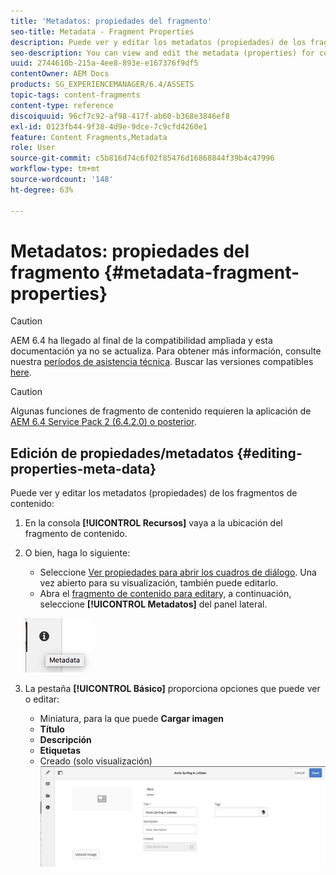 ```yaml
---
title: 'Metadatos: propiedades del fragmento'
seo-title: Metadata - Fragment Properties
description: Puede ver y editar los metadatos (propiedades) de los fragmentos de contenido.
seo-description: You can view and edit the metadata (properties) for content fragments.
uuid: 2744610b-215a-4ee8-893e-e167376f9df5
contentOwner: AEM Docs
products: SG_EXPERIENCEMANAGER/6.4/ASSETS
topic-tags: content-fragments
content-type: reference
discoiquuid: 96cf7c92-af98-417f-ab60-b368e3846ef8
exl-id: 0123fb44-9f38-4d9e-9dce-7c9cfd4260e1
feature: Content Fragments,Metadata
role: User
source-git-commit: c5b816d74c6f02f85476d16868844f39b4c47996
workflow-type: tm+mt
source-wordcount: '148'
ht-degree: 63%

---
```


# Metadatos: propiedades del fragmento {#metadata-fragment-properties}

>[!CAUTION]
>
>AEM 6.4 ha llegado al final de la compatibilidad ampliada y esta documentación ya no se actualiza. Para obtener más información, consulte nuestra [períodos de asistencia técnica](https://helpx.adobe.com/es/support/programs/eol-matrix.html). Buscar las versiones compatibles [here](https://experienceleague.adobe.com/docs/).

>[!CAUTION]
>
>Algunas funciones de fragmento de contenido requieren la aplicación de [AEM 6.4 Service Pack 2 (6.4.2.0) o posterior](/help/release-notes/sp-release-notes.md).

## Edición de propiedades/metadatos {#editing-properties-meta-data}

Puede ver y editar los metadatos (propiedades) de los fragmentos de contenido:

1. En la consola **[!UICONTROL Recursos]** vaya a la ubicación del fragmento de contenido.
1. O bien, haga lo siguiente:

   * Seleccione [Ver propiedades para abrir los cuadros de diálogo](managing-assets-touch-ui.md#editing-properties). Una vez abierto para su visualización, también puede editarlo.
   * Abra el [fragmento de contenido para editar](content-fragments-managing.md#opening-the-fragment-editor)y, a continuación, seleccione **[!UICONTROL Metadatos]** del panel lateral.

   ![cfm-6420-06](assets/cfm-6420-06.png)

1. La pestaña **[!UICONTROL Básico]** proporciona opciones que puede ver o editar:

   * Miniatura, para la que puede **Cargar imagen**
   * **Título**
   * **Descripción**
   * **Etiquetas**
   * Creado (solo visualización)
   ![cfm-6420-07](assets/cfm-6420-07.png)
